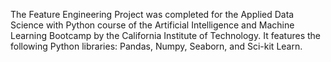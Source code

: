 The Feature Engineering Project was completed for the Applied Data Science with Python course of the Artificial Intelligence and Machine Learning Bootcamp by the California Institute of Technology.
It features the following Python libraries: Pandas, Numpy, Seaborn, and Sci-kit Learn.
